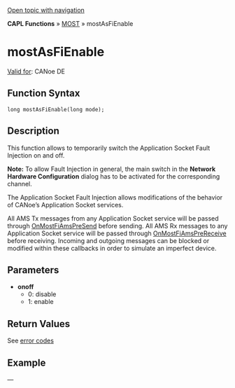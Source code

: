 [Open topic with navigation](../../../../../CANoeDEFamily.htm#Topics/CAPLFunctions/MOST/Functions/CAPLfunctionMOSTAsFiEnable.md)

**CAPL Functions** » [MOST](../CAPLfunctionsMOSTOverview.md) » mostAsFiEnable

# mostAsFiEnable

[Valid for](../../../Shared/FeatureAvailability.md): CANoe DE

## Function Syntax

```plaintext
long mostAsFiEnable(long mode);
```

## Description

This function allows to temporarily switch the Application Socket Fault Injection on and off.

**Note:** To allow Fault Injection in general, the main switch in the **Network Hardware Configuration** dialog has to be activated for the corresponding channel.

The Application Socket Fault Injection allows modifications of the behavior of CANoe’s Application Socket services.

All AMS Tx messages from any Application Socket service will be passed through [OnMostFiAmsPreSend](../EventProcedures/CAPLfunctionOnMOSTFiAmsPreSend.md) before sending. All AMS Rx messages to any Application Socket service will be passed through [OnMostFiAmsPreReceive](../EventProcedures/CAPLfunctionOnMOSTFiAmsPreReceive.md) before receiving. Incoming and outgoing messages can be blocked or modified within these callbacks in order to simulate an imperfect device.

## Parameters

- **onoff**
  - 0: disable
  - 1: enable

## Return Values

See [error codes](../CAPLfunctionsMOSTErrorCodes.md)

## Example

—